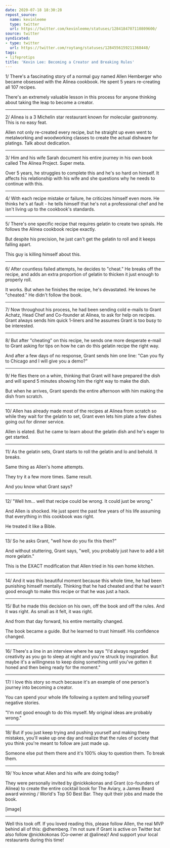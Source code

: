 ```yaml
---
date: 2020-07-18 18:30:28
repost_source:
  name: kevinleeme
  type: twitter
  url: https://twitter.com/kevinleeme/statuses/1284184707110809600/
source: twitter
syndicated:
- type: twitter
  url: https://twitter.com/roytang/statuses/1284556159211368448/
tags:
- lifeprotips
title: 'Kevin Lee: Becoming a Creator and Breaking Rules'
---
```


1/ There's a fascinating story of a normal guy named Allen Hemberger who became obsessed with the Alinea cookbook. He spent 5 years re-creating all 107 recipes. 



There's an extremely valuable lesson in this process for anyone thinking about taking the leap to become a creator.

---

2/ Alinea is a 3 Michelin star restaurant known for molecular gastronomy. This is no easy feat.



Allen not only re-created every recipe, but he straight up even went to metalworking and woodworking classes to create the actual dishware for platings. Talk about dedication.

---

3/ Him and his wife Sarah document his entire journey in his own book called The Alinea Project. Super meta. 



Over 5 years, he struggles to complete this and he's so hard on himself. It affects his relationship with his wife and she questions why he needs to continue with this.

---

4/ With each recipe mistake or failure, he criticizes himself even more. He thinks he's at fault - he tells himself that he's not a professional chef and he isn't living up to the cookbook's standards.

---

5/ There's one specific recipe that requires gelatin to create two spirals. He follows the Alinea cookbook recipe exactly. 



But despite his precision, he just can't get the gelatin to roll and it keeps falling apart. 



This guy is killing himself about this.

---

6/ After countless failed attempts, he decides to "cheat." He breaks off the recipe, and adds an extra proportion of gelatin to thicken it just enough to properly roll.



It works. But when he finishes the recipe, he's devastated. He knows he "cheated." He didn't follow the book.

---

7/ Now throughout his process, he had been sending cold e-mails to Grant Achatz, Head Chef and Co-founder at Alinea, to ask for help on recipes. Grant always sends him quick 1-liners and he assumes Grant is too busy to be interested.

---

8/ But after "cheating" on this recipe, he sends one more desperate e-mail to Grant asking for tips on how he can do this gelatin recipe the right way.



And after a few days of no response, Grant sends him one line: "Can you fly to Chicago and I will give you a demo?"

---

9/ He flies there on a whim, thinking that Grant will have prepared the dish and will spend 5 minutes showing him the right way to make the dish.



But when he arrives, Grant spends the entire afternoon with him making the dish from scratch.

---

10/ Allen has already made most of the recipes at Alinea from scratch so while they wait for the gelatin to set, Grant even lets him plate a few dishes going out for dinner service.



Allen is elated. But he came to learn about the gelatin dish and he's eager to get started.

---

11/ As the gelatin sets, Grant starts to roll the gelatin and lo and behold. It breaks. 



Same thing as Allen's home attempts.



They try it a few more times. Same result.



And you know what Grant says?

---

12/ "Well hm... well that recipe could be wrong. It could just be wrong."



And Allen is shocked. He just spent the past few years of his life assuming that everything in this cookbook was right. 



He treated it like a Bible.

---

13/ So he asks Grant, "well how do you fix this then?" 



And without stuttering, Grant says, "well, you probably just have to add a bit more gelatin."



This is the EXACT modification that Allen tried in his own home kitchen.

---

14/ And it was this beautiful moment because this whole time, he had been punishing himself mentally. Thinking that he had cheated and that he wasn't good enough to make this recipe or that he was just a hack.

---

15/ But he made this decision on his own, off the book and off the rules. And it was right. As small as it felt, it was right.



And from that day forward, his entire mentality changed. 



The book became a guide. But he learned to trust himself. His confidence changed.

---

16/ There's a line in an interview where he says "I'd always regarded creativity as you go to sleep at night and you're struck by inspiration. But maybe it's a willingness to keep doing something until you've gotten it honed and then being ready for the moment."

---

17/ I love this story so much because it's an example of one person's journey into becoming a creator. 



You can spend your whole life following a system and telling yourself negative stories. 



"I'm not good enough to do this myself. My original ideas are probably wrong."

---

18/ But if you just keep trying and pushing yourself and making these mistakes, you'll wake up one day and realize that the rules of society that you think you're meant to follow are just made up. 



Someone else put them there and it's 100% okay to question them. To break them.

---

19/ You know what Allen and his wife are doing today?



They were personally invited by @nickkokonas and Grant (co-founders of Alinea) to create the entire cocktail book for The Aviary, a James Beard award winning / World's Top 50 Best Bar. They quit their jobs and made the book.

[image]

---

Well this took off. If you loved reading this, please follow Allen, the real MVP behind all of this: @dhemberg. I'm not sure if Grant is active on Twitter but also follow @nickkokonas (Co-owner at @alinea)! And support your local restaurants during this time!